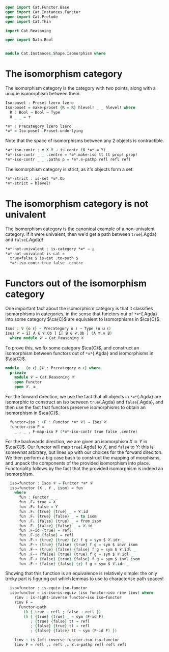 ```agda
open import Cat.Functor.Base
open import Cat.Instances.Functor
open import Cat.Prelude
open import Cat.Thin

import Cat.Reasoning

open import Data.Bool


module Cat.Instances.Shape.Isomorphism where
```

# The isomorphism category

The isomorphism category is the category with two points, along
with a unique isomorphism between them.

```agda
Iso-poset : Proset lzero lzero
Iso-poset = make-proset {R = R} hlevel! _ _ hlevel! where
  R : Bool → Bool → Type
  R _ _ = ⊤

*≅* : Precategory lzero lzero
*≅* = Iso-poset .Proset.underlying
```

<!--
```agda
private
  module *≅* = Cat.Reasoning *≅*
```
-->

Note that the space of isomorphisms between any 2 objects is contractible.

```agda
*≅*-iso-contr : ∀ X Y → is-contr (X *≅*.≅ Y)
*≅*-iso-contr _ _ .centre = *≅*.make-iso tt tt prop! prop!
*≅*-iso-contr _ _ .paths p = *≅*.≅-pathp refl refl refl
```

The isomorphism category is strict, as it's objects form a set.

```agda
*≅*-strict : is-set *≅*.Ob
*≅*-strict = hlevel!
```

# The isomorphism category is not univalent

The isomorphism category is the canonical example of a non-univalent
category. If it were univalent, then we'd get a path between
`true`{.Agda} and `false`{.Agda}!

```agda
*≅*-not-univalent : is-category *≅* → ⊥
*≅*-not-univalent is-cat =
  true≠false $ is-cat .to-path $
  *≅*-iso-contr true false .centre
```

# Functors out of the isomorphism category

One important fact about the isomorphism category is that it classifies
isomorphisms in categories, in the sense that functors out of `*≅*`{.Agda}
into some category $\ca{C}$ are equivalent to isomorphisms in $\ca{C}$.

```agda
Isos : ∀ {o ℓ} → Precategory o ℓ → Type (o ⊔ ℓ)
Isos 𝒞 = Σ[ A ∈ 𝒞.Ob ] Σ[ B ∈ 𝒞.Ob ] (A 𝒞.≅ B)
  where module 𝒞 = Cat.Reasoning 𝒞
```

To prove this, we fix some category $\ca{C}$, and construct an
isomorphism between functors out of `*≅*`{.Agda} and isomorphisms
in $\ca{C}$.

```agda
module _ {o ℓ} {𝒞 : Precategory o ℓ} where
  private
    module 𝒞 = Cat.Reasoning 𝒞
    open Functor
    open 𝒞._≅_
```

For the forward direction, we use the fact that all objects in
`*≅*`{.Agda} are isomorphic to construct an iso between `true`{.Agda}
and `false`{.Agda}, and then use the fact that functors preserve
isomorphisms to obtain an isomorphism in $\ca{C}$.

```agda
  functor→iso : (F : Functor *≅* 𝒞) → Isos 𝒞
  functor→iso F =
    _ , _ , F-map-iso F (*≅*-iso-contr true false .centre)
```

For the backwards direction, we are given an isomorphism $X \cong Y$
in $\ca{C}$. Our functor will map `true`{.Agda} to $X$, and `false`
to $Y$: this is somewhat arbitrary, but lines up with our choices for
the forward direciton. We then perform a big case bash to construct
the mapping of morphisms, and unpack the components of the provided
isomorphism into place. Functoriality follows by the fact that the
provided isomorphism is indeed an isomorphism.

```agda
  iso→functor : Isos 𝒞 → Functor *≅* 𝒞
  iso→functor (X , Y , isom) = fun
    where
      fun : Functor _ _
      fun .F₀ true = X
      fun .F₀ false = Y
      fun .F₁ {true} {true} _ = 𝒞.id
      fun .F₁ {true} {false} _ = to isom
      fun .F₁ {false} {true} _ = from isom
      fun .F₁ {false} {false} _ = 𝒞.id
      fun .F-id {true} = refl
      fun .F-id {false} = refl
      fun .F-∘ {true} {true} {z} f g = sym $ 𝒞.idr _
      fun .F-∘ {true} {false} {true} f g = sym $ invr isom
      fun .F-∘ {true} {false} {false} f g = sym $ 𝒞.idl _
      fun .F-∘ {false} {true} {true} f g = sym $ 𝒞.idl _
      fun .F-∘ {false} {true} {false} f g = sym $ invl isom
      fun .F-∘ {false} {false} {z} f g = sym $ 𝒞.idr _
```

Showing that this function is an equivalence is relatively simple:
the only tricky part is figuring out which lemmas to use to characterise
path spaces!

```agda
  iso≃functor : is-equiv iso→functor
  iso≃functor = is-iso→is-equiv (iso functor→iso rinv linv) where
    rinv : is-right-inverse functor→iso iso→functor
    rinv F =
      Functor-path
        (λ { true → refl ; false → refl })
        (λ { {true} {true} _ → sym (F-id F)
           ; {true} {false} tt → refl
           ; {false} {true} tt → refl
           ; {false} {false} tt → sym (F-id F) })

    linv : is-left-inverse functor→iso iso→functor
    linv F = refl ,ₚ refl ,ₚ 𝒞.≅-pathp refl refl refl
```
